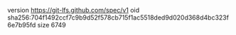 version https://git-lfs.github.com/spec/v1
oid sha256:704f1492ccf7c9b9d52f578cb715f1ac5518ded9d020d368d4bc323f6e7b95fd
size 6749
